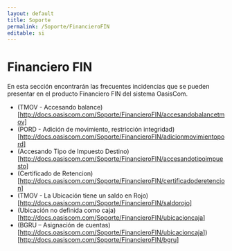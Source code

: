```yaml
---
layout: default
title: Soporte
permalink: /Soporte/FinancieroFIN
editable: si
---
```

# Financiero FIN

En esta sección encontrarán las frecuentes incidencias que se pueden presentar en el producto Financiero FIN del sistema OasisCom.  

* (TMOV - Accesando balance)[http://docs.oasiscom.com/Soporte/FinancieroFIN/accesandobalancetmov]  
* (PORD - Adición de movimiento, restricción integridad)[http://docs.oasiscom.com/Soporte/FinancieroFIN/adicionmovimientopord]  
* (Accesando Tipo de Impuesto Destino)[http://docs.oasiscom.com/Soporte/FinancieroFIN/accesandotipoimpuesto]  
* (Certificado de Retencion)[http://docs.oasiscom.com/Soporte/FinancieroFIN/certificadoderetencion]  
* (TMOV - La Ubicación tiene un saldo en Rojo)[http://docs.oasiscom.com/Soporte/FinancieroFIN/saldorojo]  
* (Ubicación no definida como caja)[http://docs.oasiscom.com/Soporte/FinancieroFIN/ubicacioncaja]  
* (BGRU – Asignación de cuentas)[http://docs.oasiscom.com/Soporte/FinancieroFIN/ubicacioncaja])[http://docs.oasiscom.com/Soporte/FinancieroFIN/bgru]

